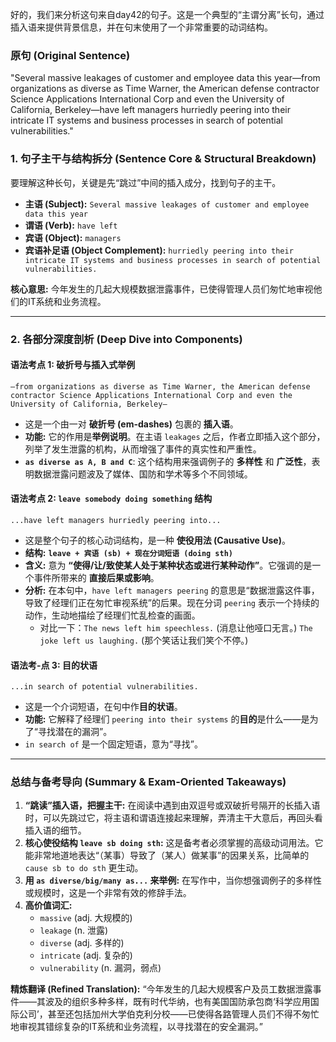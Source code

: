 好的，我们来分析这句来自day42的句子。这是一个典型的“主谓分离”长句，通过插入语来提供背景信息，并在句末使用了一个非常重要的动词结构。

### **原句 (Original Sentence)**

"Several massive leakages of customer and employee data this year—from organizations as diverse as Time Warner, the American defense contractor Science Applications International Corp and even the University of California, Berkeley—have left managers hurriedly peering into their intricate IT systems and business processes in search of potential vulnerabilities."

### **1. 句子主干与结构拆分 (Sentence Core & Structural Breakdown)**

要理解这种长句，关键是先“跳过”中间的插入成分，找到句子的主干。

- **主语 (Subject):** `Several massive leakages of customer and employee data this year`
- **谓语 (Verb):** `have left`
- **宾语 (Object):** `managers`
- **宾语补足语 (Object Complement):** `hurriedly peering into their intricate IT systems and business processes in search of potential vulnerabilities.`

**核心意思:** 今年发生的几起大规模数据泄露事件，已使得管理人员们匆忙地审视他们的IT系统和业务流程。

------

### **2. 各部分深度剖析 (Deep Dive into Components)**

#### **语法考点 1: 破折号与插入式举例**

```
—from organizations as diverse as Time Warner, the American defense contractor Science Applications International Corp and even the University of California, Berkeley—
```

- 这是一个由一对 **破折号 (em-dashes)** 包裹的 **插入语**。
- **功能:** 它的作用是**举例说明**。在主语 `leakages` 之后，作者立即插入这个部分，列举了发生泄露的机构，从而增强了事件的真实性和严重性。
- **`as diverse as A, B and C`**: 这个结构用来强调例子的 **多样性** 和 **广泛性**，表明数据泄露问题波及了媒体、国防和学术等多个不同领域。

#### **语法考点 2: `leave somebody doing something` 结构**

```
...have left managers hurriedly peering into...
```

- 这是整个句子的核心动词结构，是一种 **使役用法 (Causative Use)**。
- **结构:** **`leave + 宾语 (sb) + 现在分词短语 (doing sth)`**
- **含义:** 意为 **“使得/让/致使某人处于某种状态或进行某种动作”**。它强调的是一个事件所带来的 **直接后果或影响**。
- **分析:** 在本句中，`have left managers peering` 的意思是“数据泄露这件事，导致了经理们正在匆忙审视系统”的后果。现在分词 `peering` 表示一个持续的动作，生动地描绘了经理们忙乱检查的画面。
  - 对比一下：`The news left him speechless.` (消息让他哑口无言。) `The joke left us laughing.` (那个笑话让我们笑个不停。)

#### **语法考-点 3: 目的状语**

```
...in search of potential vulnerabilities.
```

- 这是一个介词短语，在句中作**目的状语**。
- **功能:** 它解释了经理们 `peering into their systems` 的**目的**是什么——是为了“寻找潜在的漏洞”。
- `in search of` 是一个固定短语，意为“寻找”。

------

### **总结与备考导向 (Summary & Exam-Oriented Takeaways)**

1. **“跳读”插入语，把握主干:** 在阅读中遇到由双逗号或双破折号隔开的长插入语时，可以先跳过它，将主语和谓语连接起来理解，弄清主干大意后，再回头看插入语的细节。
2. **核心使役结构 `leave sb doing sth`:** 这是备考者必须掌握的高级动词用法。它能非常地道地表达“（某事）导致了（某人）做某事”的因果关系，比简单的 `cause sb to do sth` 更生动。
3. **用 `as diverse/big/many as...` 来举例:** 在写作中，当你想强调例子的多样性或规模时，这是一个非常有效的修辞手法。
4. **高价值词汇:**
   - `massive` (adj. 大规模的)
   - `leakage` (n. 泄露)
   - `diverse` (adj. 多样的)
   - `intricate` (adj. 复杂的)
   - `vulnerability` (n. 漏洞，弱点)

**精炼翻译 (Refined Translation):** “今年发生的几起大规模客户及员工数据泄露事件——其波及的组织多种多样，既有时代华纳，也有美国国防承包商‘科学应用国际公司’，甚至还包括加州大学伯克利分校——已使得各路管理人员们不得不匆忙地审视其错综复杂的IT系统和业务流程，以寻找潜在的安全漏洞。”